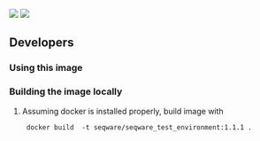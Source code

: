 [![](https://images.microbadger.com/badges/image/seqware/seqware_test_environment.svg)](https://microbadger.com/images/seqware/seqware_test_environment "Get your own image badge on microbadger.com") [![](https://images.microbadger.com/badges/version/seqware/seqware_test_environment.svg)](http://microbadger.com/images/seqware/seqware_test_environment "Get your own version badge on microbadger.com")

## Developers 

### Using this image


### Building the image locally 

1. Assuming docker is installed properly, build image with 

        docker build  -t seqware/seqware_test_environment:1.1.1 .
